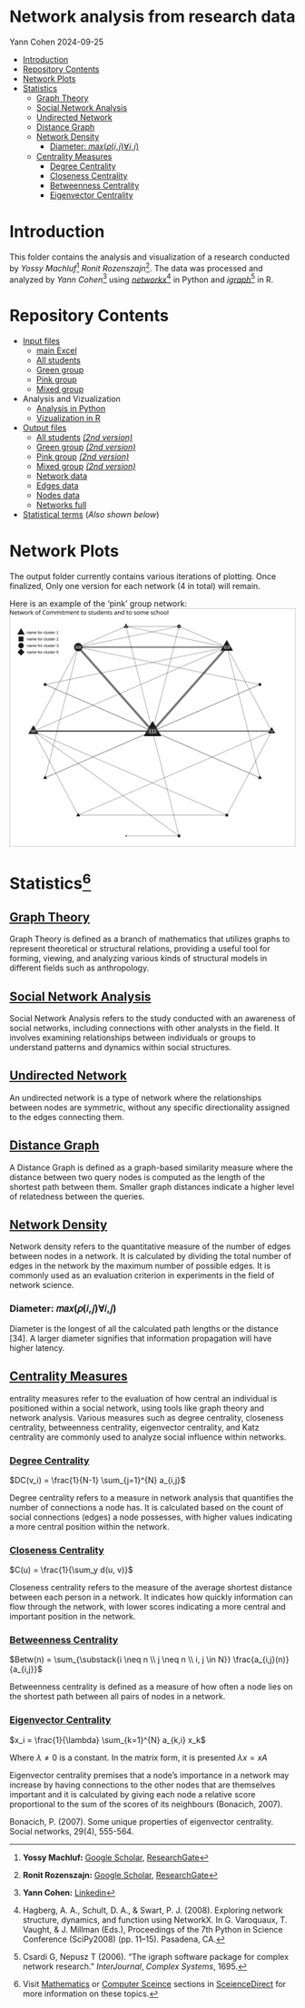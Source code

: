 # Network analysis from research data
Yann Cohen
2024-09-25

- [Introduction](#introduction)
- [Repository Contents](#repository-contents)
- [Network Plots](#network-plots)
- [Statistics](#statisticssceiencedirect)
  - [Graph Theory](#graph-theory)
  - [Social Network Analysis](#social-network-analysis)
  - [Undirected Network](#undirected-network)
  - [Distance Graph](#distance-graph)
  - [Network Density](#network-density)
    - [Diameter: 𝑚𝑎𝑥(𝜌(𝑖,𝑗)∀𝑖,𝑗)](#diameter-𝑚𝑎𝑥𝜌𝑖𝑗𝑖𝑗)
  - [Centrality Measures](#centrality-measures)
    - [Degree Centrality](#degree-centrality)
    - [Closeness Centrality](#closeness-centrality)
    - [Betweenness Centrality](#betweenness-centrality)
    - [Eigenvector Centrality](#eigenvector-centrality)

# Introduction

This folder contains the analysis and visualization of a research
conducted by *Yossy Machluf*[^1] *Ronit Rozenszajn*[^2]. The data was
processed and analyzed by *Yann Cohen*[^3] using
[*networkx*](https://proceedings.scipy.org/articles/TCWV9851)[^4] in
Python and [*igraph*](https://igraph.org)[^5] in R.

# Repository Contents

- [Input files](input%20files/)
  - [main Excel](input%20files/matrixcorrect.xlsx)
  - [All students](input%20files/all.csv)
  - [Green group](input%20files/greens.csv)
  - [Pink group](input%20files/pinks.csv)
  - [Mixed group](input%20files/hetero.csv)
- Analysis and Vizualization
  - [Analysis in Python](Network%20analysis.py)
  - [Vizualization in R](main%20generator.R)
- [Output files](output%20files/)
  - [All students](output%20files/net_all.png) [*(2nd
    version)*](output%20files/net_all2.png)
  - [Green group](output%20files/net_greens.png) [*(2nd
    version)*](output%20files/net_greens2.png)
  - [Pink group](output%20files/net_pinks.png) [*(2nd
    version)*](output%20files/net_pinks2.png)
  - [Mixed group](output%20files/net_hetero.png) [*(2nd
    version)*](output%20files/net_hetero2.png)
  - [Network data](output%20files/Network_df.csv)
  - [Edges data](output%20files/Edges_df.csv)
  - [Nodes data](output%20files/Nodes_df.csv)
  - [Networks full](networks_full.rds)
- [Statistical terms](statistical%20terms.md) (*Also shown below*)

# Network Plots

The output folder currently contains various iterations of plotting.
Once finalized, Only one version for each network (4 in total) will
remain.

Here is an example of the ‘pink’ group network:
![](output%20files/pinks_svg.svg)

# Statistics[^6]

## [Graph Theory](https://www.sciencedirect.com/topics/computer-science/graph-theory)

Graph Theory is defined as a branch of mathematics that utilizes graphs
to represent theoretical or structural relations, providing a useful
tool for forming, viewing, and analyzing various kinds of structural
models in different fields such as anthropology.

## [Social Network Analysis](https://www.sciencedirect.com/topics/social-sciences/social-network-analysis)

Social Network Analysis refers to the study conducted with an awareness
of social networks, including connections with other analysts in the
field. It involves examining relationships between individuals or groups
to understand patterns and dynamics within social structures.

## [Undirected Network](https://www.sciencedirect.com/topics/computer-science/undirected-network)

An undirected network is a type of network where the relationships
between nodes are symmetric, without any specific directionality
assigned to the edges connecting them.

## [Distance Graph](https://www.sciencedirect.com/topics/computer-science/distance-graph)

A Distance Graph is defined as a graph-based similarity measure where
the distance between two query nodes is computed as the length of the
shortest path between them. Smaller graph distances indicate a higher
level of relatedness between the queries.

## [Network Density](https://www.sciencedirect.com/topics/computer-science/network-density)

Network density refers to the quantitative measure of the number of
edges between nodes in a network. It is calculated by dividing the total
number of edges in the network by the maximum number of possible edges.
It is commonly used as an evaluation criterion in experiments in the
field of network science.

### Diameter: 𝑚𝑎𝑥(𝜌(𝑖,𝑗)∀𝑖,𝑗)

Diameter is the longest of all the calculated path lengths or the
distance \[34\]. A larger diameter signifies that information
propagation will have higher latency.

## [Centrality Measures](https://www.sciencedirect.com/topics/computer-science/centrality-measure)

entrality measures refer to the evaluation of how central an individual
is positioned within a social network, using tools like graph theory and
network analysis. Various measures such as degree centrality, closeness
centrality, betweenness centrality, eigenvector centrality, and Katz
centrality are commonly used to analyze social influence within
networks.

### [Degree Centrality](https://www.sciencedirect.com/topics/computer-science/degree-centrality)

$DC(v_i) = \frac{1}{N-1} \sum_{j=1}^{N} a_{i,j}$

Degree centrality refers to a measure in network analysis that
quantifies the number of connections a node has. It is calculated based
on the count of social connections (edges) a node possesses, with higher
values indicating a more central position within the network.

### [Closeness Centrality](https://www.sciencedirect.com/topics/computer-science/closeness-centrality)

$C(u) = \frac{1}{\sum_y d(u, v)}$

Closeness centrality refers to the measure of the average shortest
distance between each person in a network. It indicates how quickly
information can flow through the network, with lower scores indicating a
more central and important position in the network.

### [Betweenness Centrality](https://www.sciencedirect.com/topics/computer-science/betweenness-centrality)

$Betw(n) = \sum_{\substack{i \neq n \\ j \neq n \\ i, j \in N}} \frac{a_{i,j}(n)}{a_{i,j}}$

Betweenness centrality is defined as a measure of how often a node lies
on the shortest path between all pairs of nodes in a network.

### [Eigenvector Centrality](https://www.sciencedirect.com/topics/mathematics/eigenvector)

$x_i = \frac{1}{\lambda} \sum_{k=1}^{N} a_{k,i} x_k$

Where $\lambda ≠ 0$ is a constant. In the matrix form, it is presented
$\lambda x = xA$

Eigenvector centrality premises that a node’s importance in a network
may increase by having connections to the other nodes that are
themselves important and it is calculated by giving each node a relative
score proportional to the sum of the scores of its neighbours (Bonacich,
2007).

Bonacich, P. (2007). Some unique properties of eigenvector centrality.
Social networks, 29(4), 555-564.

[^1]: **Yossy Machluf:** [Google
    Scholar](https://scholar.google.com/citations?user=ca8kGR4AAAAJ),
    [ResearchGate](https://www.researchgate.net/profile/Yossy-Machluf)

[^2]: **Ronit Rozenszajn:** [Google
    Scholar](https://scholar.google.com/citations?user=TTlKgE8AAAAJ),
    [ResearchGate](https://www.researchgate.net/profile/Ronit-Rozenszajn)

[^3]: **Yann Cohen:**
    [Linkedin](https://www.linkedin.com/in/yann-cohen-tourman/)

[^4]: Hagberg, A. A., Schult, D. A., & Swart, P. J. (2008). Exploring
    network structure, dynamics, and function using NetworkX. In G.
    Varoquaux, T. Vaught, & J. Millman (Eds.), Proceedings of the 7th
    Python in Science Conference (SciPy2008) (pp. 11–15). Pasadena, CA.

[^5]: Csardi G, Nepusz T (2006). “The igraph software package for
    complex network research.” *InterJournal*, *Complex Systems*, 1695.

[^6]: Visit
    [Mathematics](https://www.sciencedirect.com/topics/mathematics/) or
    [Computer
    Sceince](https://www.sciencedirect.com/topics/computer-science/)
    sections in [SceienceDirect](https://www.sciencedirect.com/topics/)
    for more information on these topics.
